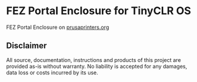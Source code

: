 # FEZ Portal Enclosure for TinyCLR OS

FEZ Portal Enclosure on <a href="https://www.prusaprinters.org/prints/55501-fez-portal-enclosure"> prusaprinters.org</a> 

## Disclaimer

All source, documentation, instructions and products of this project are provided as-is without warranty. No liability is accepted for any damages, data loss or costs incurred by its use.
